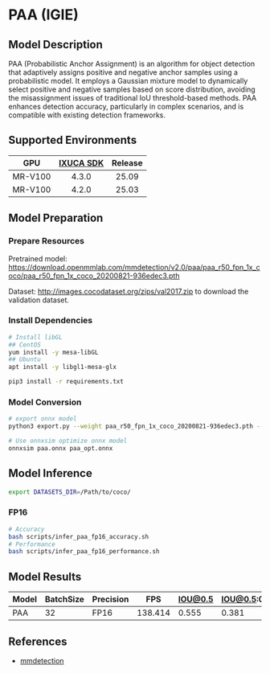 # PAA (IGIE)

## Model Description

PAA (Probabilistic Anchor Assignment) is an algorithm for object detection that adaptively assigns positive and negative anchor samples using a probabilistic model. It employs a Gaussian mixture model to dynamically select positive and negative samples based on score distribution, avoiding the misassignment issues of traditional IoU threshold-based methods. PAA enhances detection accuracy, particularly in complex scenarios, and is compatible with existing detection frameworks.

## Supported Environments

| GPU    | [IXUCA SDK](https://gitee.com/deep-spark/deepspark#%E5%A4%A9%E6%95%B0%E6%99%BA%E7%AE%97%E8%BD%AF%E4%BB%B6%E6%A0%88-ixuca) | Release |
| :----: | :----: | :----: |
| MR-V100 | 4.3.0 | 25.09 |
| MR-V100 | 4.2.0 | 25.03 |

## Model Preparation

### Prepare Resources

Pretrained model: <https://download.openmmlab.com/mmdetection/v2.0/paa/paa_r50_fpn_1x_coco/paa_r50_fpn_1x_coco_20200821-936edec3.pth>

Dataset: <http://images.cocodataset.org/zips/val2017.zip> to download the validation dataset.

### Install Dependencies

```bash
# Install libGL
## CentOS
yum install -y mesa-libGL
## Ubuntu
apt install -y libgl1-mesa-glx

pip3 install -r requirements.txt
```

### Model Conversion

```bash
# export onnx model
python3 export.py --weight paa_r50_fpn_1x_coco_20200821-936edec3.pth --cfg paa_r50_fpn_1x_coco.py --output paa.onnx

# Use onnxsim optimize onnx model
onnxsim paa.onnx paa_opt.onnx
```

## Model Inference

```bash
export DATASETS_DIR=/Path/to/coco/
```

### FP16

```bash
# Accuracy
bash scripts/infer_paa_fp16_accuracy.sh
# Performance
bash scripts/infer_paa_fp16_performance.sh
```

## Model Results

| Model | BatchSize | Precision | FPS     | IOU@0.5 | IOU@0.5:0.95 |
| ----- | --------- | --------- | ------- | ------- | ------------ |
| PAA   | 32        | FP16      | 138.414 | 0.555   | 0.381        |

## References

- [mmdetection](https://github.com/open-mmlab/mmdetection.git)
